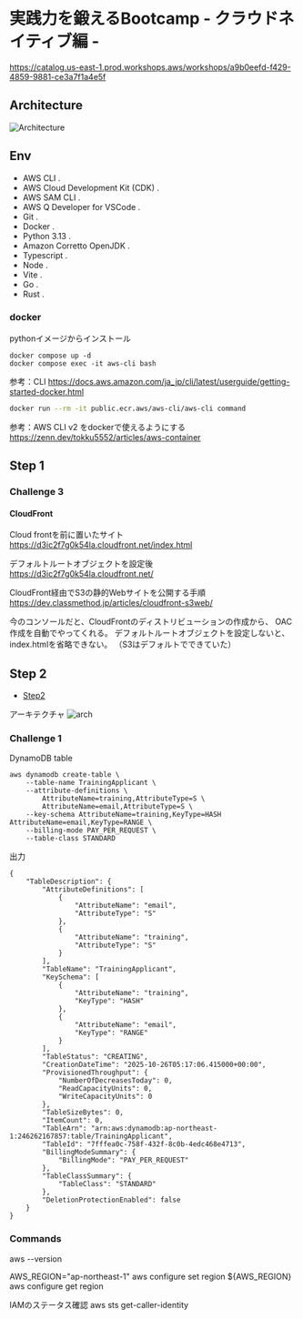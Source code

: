 # 実践力を鍛えるBootcamp - クラウドネイティブ編 -

https://catalog.us-east-1.prod.workshops.aws/workshops/a9b0eefd-f429-4859-9881-ce3a7f1a4e5f

## Architecture

![Architecture](https://static.us-east-1.prod.workshops.aws/public/18ca5392-a44d-40f2-aea3-939f4ee95f33/static/Architecture.png)

## Env

- AWS CLI .
- AWS Cloud Development Kit (CDK) .
- AWS SAM CLI .
- AWS Q Developer for VSCode .
- Git .
- Docker .
- Python 3.13 .
- Amazon Corretto OpenJDK .
- Typescript .
- Node .
- Vite .
- Go .
- Rust .

### docker

pythonイメージからインストール

```
docker compose up -d
docker compose exec -it aws-cli bash
```


参考：CLI
https://docs.aws.amazon.com/ja_jp/cli/latest/userguide/getting-started-docker.html

``` bash
docker run --rm -it public.ecr.aws/aws-cli/aws-cli command
```

参考：AWS CLI v2 をdockerで使えるようにする
https://zenn.dev/tokku5552/articles/aws-container

## Step 1

### Challenge 3

#### CloudFront

Cloud frontを前に置いたサイト
https://d3ic2f7g0k54la.cloudfront.net/index.html

デフォルトルートオブジェクトを設定後
https://d3ic2f7g0k54la.cloudfront.net/

CloudFront経由でS3の静的Webサイトを公開する手順
https://dev.classmethod.jp/articles/cloudfront-s3web/

今のコンソールだと、CloudFrontのディストリビューションの作成から、
OAC作成を自動でやってくれる。
デフォルトルートオブジェクトを設定しないと、index.htmlを省略できない。
（S3はデフォルトでできていた）

## Step 2

- [Step2](https://catalog.us-east-1.prod.workshops.aws/workshops/a9b0eefd-f429-4859-9881-ce3a7f1a4e5f/ja-JP/step2-serverless)

アーキテクチャ
![arch](https://static.us-east-1.prod.workshops.aws/public/18ca5392-a44d-40f2-aea3-939f4ee95f33/static/Step2/Step2_Architecture.png)

### Challenge 1

DynamoDB table

```
aws dynamodb create-table \
    --table-name TrainingApplicant \
    --attribute-definitions \
        AttributeName=training,AttributeType=S \
        AttributeName=email,AttributeType=S \
    --key-schema AttributeName=training,KeyType=HASH AttributeName=email,KeyType=RANGE \
    --billing-mode PAY_PER_REQUEST \
    --table-class STANDARD
```

出力
```
{
    "TableDescription": {
        "AttributeDefinitions": [
            {
                "AttributeName": "email",
                "AttributeType": "S"
            },
            {
                "AttributeName": "training",
                "AttributeType": "S"
            }
        ],
        "TableName": "TrainingApplicant",
        "KeySchema": [
            {
                "AttributeName": "training",
                "KeyType": "HASH"
            },
            {
                "AttributeName": "email",
                "KeyType": "RANGE"
            }
        ],
        "TableStatus": "CREATING",
        "CreationDateTime": "2025-10-26T05:17:06.415000+00:00",
        "ProvisionedThroughput": {
            "NumberOfDecreasesToday": 0,
            "ReadCapacityUnits": 0,
            "WriteCapacityUnits": 0
        },
        "TableSizeBytes": 0,
        "ItemCount": 0,
        "TableArn": "arn:aws:dynamodb:ap-northeast-1:246262167857:table/TrainingApplicant",
        "TableId": "7fffea0c-758f-432f-8c0b-4edc468e4713",
        "BillingModeSummary": {
            "BillingMode": "PAY_PER_REQUEST"
        },
        "TableClassSummary": {
            "TableClass": "STANDARD"
        },
        "DeletionProtectionEnabled": false
    }
}
```

### Commands

aws --version


AWS_REGION="ap-northeast-1"
aws configure set region ${AWS_REGION}
aws configure get region

IAMのステータス確認
aws sts get-caller-identity

